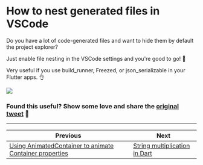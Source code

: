 # How to nest generated files in VSCode

Do you have a lot of code-generated files and want to hide them by default the project explorer?

Just enable file nesting in the VSCode settings and you're good to go! 🚀

Very useful if you use build_runner, Freezed, or json_serializable in your Flutter apps. 👌

![](078.png)

### Found this useful? Show some love and share the [original tweet](https://twitter.com/biz84/status/1584527886891245568) 🙏

---

| Previous | Next |
| -------- | ---- |
| [Using AnimatedContainer to animate Container properties](../0077-animatedcontainer/index.md) | [String multiplication in Dart](../0079-string-multiplication/index.md) |